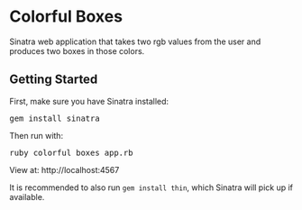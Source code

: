 # Colorful Boxes
Sinatra web application that takes two rgb values from the user and produces two boxes in those colors.

<h2>Getting Started</h2>
First, make sure you have Sinatra installed:

<pre>gem install sinatra</pre>

Then run with: 

<pre>ruby colorful_boxes_app.rb</pre>

View at: http://localhost:4567

It is recommended to also run <code>gem install thin</code>, which Sinatra will pick up if available.
